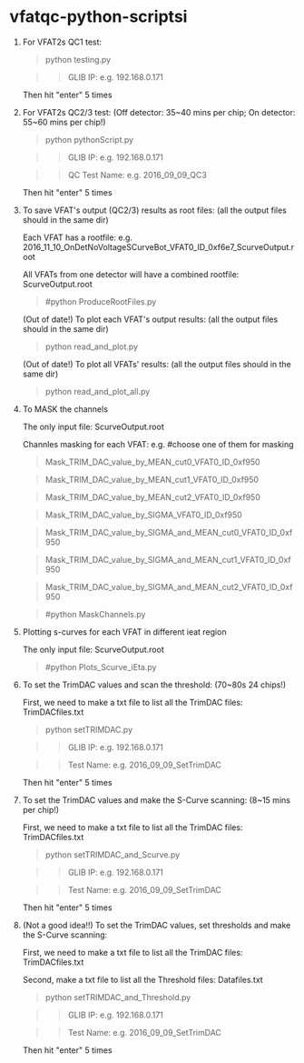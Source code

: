 # vfatqc-python-scriptsi

1. For VFAT2s QC1 test:
   
	> python testing.py

	>> GLIB IP: e.g. 192.168.0.171

	Then hit "enter" 5 times 

2. For VFAT2s QC2/3 test: (Off detector: 35~40 mins per chip; On detector: 55~60 mins per chip!)
   
	> python pythonScript.py

	>> GLIB IP: e.g. 192.168.0.171

	>> QC Test Name:  e.g. 2016_09_09_QC3

	Then hit "enter" 5 times 

3. To save VFAT's output (QC2/3) results as root files: (all the output files should in the same dir)
   
	Each VFAT has a rootfile: e.g. 2016_11_10_OnDetNoVoltageSCurveBot_VFAT0_ID_0xf6e7_ScurveOutput.root
	
	All VFATs from one detector will have a combined rootfile: ScurveOutput.root 
	
	> #python ProduceRootFiles.py
	
	(Out of date!) To plot each VFAT's output results: (all the output files should in the same dir)
   
	> python read_and_plot.py
	
	(Out of date!) To plot all VFATs' results: (all the output files should in the same dir)
   
	> python read_and_plot_all.py

4. To MASK the channels 
   
	The only input file: ScurveOutput.root
	
	Channles masking for each VFAT: e.g. #choose one of them for masking 
	
	> Mask_TRIM_DAC_value_by_MEAN_cut0_VFAT0_ID_0xf950
	
	> Mask_TRIM_DAC_value_by_MEAN_cut1_VFAT0_ID_0xf950
	
	> Mask_TRIM_DAC_value_by_MEAN_cut2_VFAT0_ID_0xf950
	
	> Mask_TRIM_DAC_value_by_SIGMA_VFAT0_ID_0xf950
	
	> Mask_TRIM_DAC_value_by_SIGMA_and_MEAN_cut0_VFAT0_ID_0xf950
	
	> Mask_TRIM_DAC_value_by_SIGMA_and_MEAN_cut1_VFAT0_ID_0xf950
	
	> Mask_TRIM_DAC_value_by_SIGMA_and_MEAN_cut2_VFAT0_ID_0xf950
	
	> #python MaskChannels.py

5. Plotting s-curves for each VFAT in different ieat region 
   
	The only input file: ScurveOutput.root
	
	> #python Plots_Scurve_iEta.py

6. To set the TrimDAC values and scan the threshold: (70~80s 24 chips!) 
   
	First, we need to make a txt file to list all the TrimDAC files: TrimDACfiles.txt
   
	> python setTRIMDAC.py

	>> GLIB IP:  e.g. 192.168.0.171

	>> Test Name: e.g. 2016_09_09_SetTrimDAC

	Then hit "enter" 5 times 

7. To set the TrimDAC values and make the S-Curve scanning: (8~15 mins per chip!)
   
	First, we need to make a txt file to list all the TrimDAC files: TrimDACfiles.txt
   
	> python setTRIMDAC_and_Scurve.py

	>> GLIB IP:  e.g. 192.168.0.171

	>> Test Name: e.g. 2016_09_09_SetTrimDAC

	Then hit "enter" 5 times 

8. (Not a good idea!!) To set the TrimDAC values, set thresholds and make the S-Curve scanning:
   
	First, we need to make a txt file to list all the TrimDAC files: TrimDACfiles.txt

	Second, make a txt file to list all the Threshold files: Datafiles.txt
   
	> python setTRIMDAC_and_Threshold.py

	>> GLIB IP:  e.g. 192.168.0.171

	>> Test Name: e.g. 2016_09_09_SetTrimDAC

	Then hit "enter" 5 times 





